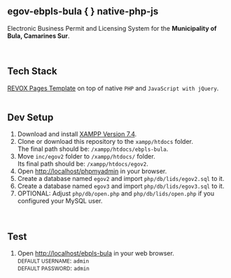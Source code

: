 egov-ebpls-bula { } native-php-js
---
<p>Electronic Business Permit and Licensing System for the <b>Municipality of Bula, Camarines Sur</b>.<br></p>

<br>
<h2>Tech Stack</h2>
<a href="https://pages.revox.io/dashboard/" target="_blank">REVOX Pages Template</a> on top of native <code>PHP</code> and <code>JavaScript with jQuery</code>.

<br>
<br>
<h2>Dev Setup</h2>
<ol>
    <li>
        Download and install <a href="https://www.apachefriends.org/download.html" target="_blank">XAMPP Version 7.4</a>.
    </li>
    <li>
        Clone or download this repository to the <code>xampp/htdocs</code> folder.<br>
        The final path should be: <code>/xampp/htdocs/ebpls-bula</code>.<br>
    </li>
    <li>
        Move <code>inc/egov2</code> folder to <code>/xampp/htdocs/</code> folder.<br>
        Its final path should be: <code>/xampp/htdocs/egov2</code>.<br>
    </li>
    <li>
        Open <a href="http://localhost/phpmyadmin" target="_blank">http://localhost/phpmyadmin</a> in your browser.
    </li>
    <li>
        Create a database named <code>egov2</code> and import <code>php/db/lids/egov2.sql</code> to it.
    </li>
    <li>
        Create a database named <code>egov3</code> and import <code>php/db/lids/egov3.sql</code> to it.
    </li>
    <li>
        OPTIONAL: Adjust <code>php/db/open.php</code> and <code>php/db/lids/open.php</code> if you configured your MySQL user.
    </li>
</ol>

<br>
<h2>Test</h2>
<ol>
    <li>
        Open <a href="http://localhost/ebpls-bula" target="_blank">http://localhost/ebpls-bula</a> in your web browser.
        <br>
        <small>DEFAULT USERNAME</small>: <code>admin</code>
        <br>
        <small>DEFAULT PASSWORD</small>: <code>admin</code>
    </li>
</ol>




